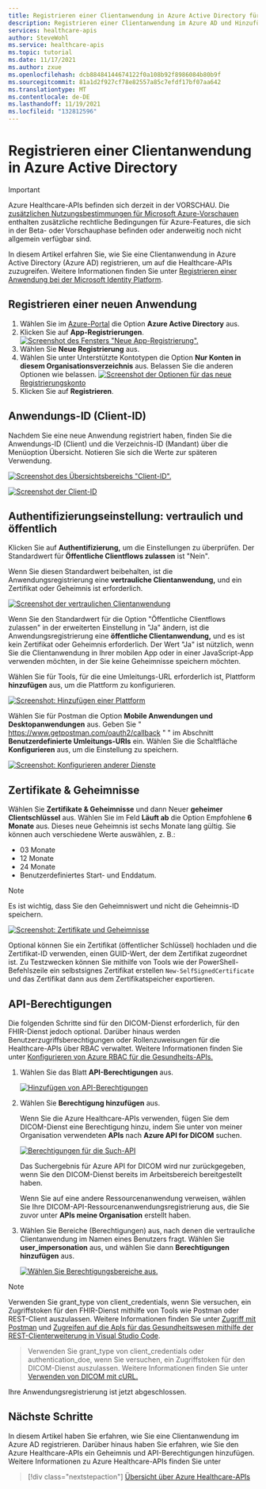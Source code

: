 ```yaml
---
title: Registrieren einer Clientanwendung in Azure Active Directory für die Azure Healthcare-APIs
description: Registrieren einer Clientanwendung im Azure AD und Hinzufügen eines Geheimnisses und VON API-Berechtigungen zu den Azure Healthcare-APIs
services: healthcare-apis
author: SteveWohl
ms.service: healthcare-apis
ms.topic: tutorial
ms.date: 11/17/2021
ms.author: zxue
ms.openlocfilehash: dcb88484144674122f0a108b92f8986084b80b9f
ms.sourcegitcommit: 81a1d2f927cf78e82557a85c7efdf17bf07aa642
ms.translationtype: MT
ms.contentlocale: de-DE
ms.lasthandoff: 11/19/2021
ms.locfileid: "132812596"
---
```

# <a name="register-a-client-application-in-azure-active-directory"></a>Registrieren einer Clientanwendung in Azure Active Directory

> [!IMPORTANT]
> Azure Healthcare-APIs befinden sich derzeit in der VORSCHAU. Die [zusätzlichen Nutzungsbestimmungen für Microsoft Azure-Vorschauen](https://azure.microsoft.com/support/legal/preview-supplemental-terms/) enthalten zusätzliche rechtliche Bedingungen für Azure-Features, die sich in der Beta- oder Vorschauphase befinden oder anderweitig noch nicht allgemein verfügbar sind.

In diesem Artikel erfahren Sie, wie Sie eine Clientanwendung in Azure Active Directory (Azure AD) registrieren, um auf die Healthcare-APIs zuzugreifen. Weitere Informationen finden Sie unter [Registrieren einer Anwendung bei der Microsoft Identity Platform](../active-directory/develop/quickstart-register-app.md).

## <a name="register-a-new-application"></a>Registrieren einer neuen Anwendung

1. Wählen Sie im [Azure-Portal](https://portal.azure.com) die Option **Azure Active Directory** aus.
2. Klicken Sie auf **App-Registrierungen**.
[![Screenshot des Fensters "Neue App-Registrierung". ](media/register-application-one.png) ](media/register-application-one.png#lightbox)
3. Wählen Sie **Neue Registrierung** aus.
4. Wählen Sie unter Unterstützte Kontotypen die Option **Nur Konten in diesem Organisationsverzeichnis** aus. Belassen Sie die anderen Optionen wie belassen.
[![Screenshot der Optionen ](media/register-application-two.png) für das neue Registrierungskonto ](media/register-application-two.png#lightbox)
5. Klicken Sie auf **Registrieren**.

## <a name="application-id-client-id"></a>Anwendungs-ID (Client-ID)

Nachdem Sie eine neue Anwendung registriert haben, finden Sie die Anwendungs-ID (Client) und die Verzeichnis-ID (Mandant) über die Menüoption Übersicht. Notieren Sie sich die Werte zur späteren Verwendung.

[![Screenshot des Übersichtsbereichs "Client-ID". ](media/register-application-three.png) ](media/register-application-three.png#lightbox)

[![Screenshot der Client-ID ](media/register-application-four.png) ](media/register-application-four.png#lightbox)

## <a name="authentication-setting-confidential-vs-public"></a>Authentifizierungseinstellung: vertraulich und öffentlich

Klicken Sie auf **Authentifizierung,** um die Einstellungen zu überprüfen. Der Standardwert für **Öffentliche Clientflows zulassen** ist "Nein".

Wenn Sie diesen Standardwert beibehalten, ist die Anwendungsregistrierung eine **vertrauliche Clientanwendung,** und ein Zertifikat oder Geheimnis ist erforderlich.

[![Screenshot der vertraulichen Clientanwendung ](media/register-application-five.png) ](media/register-application-five.png#lightbox)

Wenn Sie den Standardwert für die Option "Öffentliche Clientflows zulassen" in der erweiterten Einstellung in "Ja" ändern, ist die Anwendungsregistrierung eine **öffentliche Clientanwendung,** und es ist kein Zertifikat oder Geheimnis erforderlich. Der Wert "Ja" ist nützlich, wenn Sie die Clientanwendung in Ihrer mobilen App oder in einer JavaScript-App verwenden möchten, in der Sie keine Geheimnisse speichern möchten.

Wählen Sie für Tools, für die eine Umleitungs-URL erforderlich ist, Plattform **hinzufügen** aus, um die Plattform zu konfigurieren.

[![Screenshot: Hinzufügen einer Plattform ](media/register-application-five-alpha.png) ](media/register-application-five-alpha.png#lightbox)

Wählen Sie für Postman die Option **Mobile Anwendungen und Desktopanwendungen** aus. Geben Sie " https://www.getpostman.com/oauth2/callback " " im Abschnitt **Benutzerdefinierte Umleitungs-URIs** ein. Wählen Sie die Schaltfläche **Konfigurieren** aus, um die Einstellung zu speichern.

[![Screenshot: Konfigurieren anderer Dienste ](media/register-application-five-bravo.png) ](media/register-application-five-bravo.png#lightbox)

## <a name="certificates--secrets"></a>Zertifikate & Geheimnisse

Wählen Sie **Zertifikate & Geheimnisse** und dann Neuer **geheimer Clientschlüssel** aus. Wählen Sie im Feld **Läuft ab** die Option Empfohlene **6 Monate** aus. Dieses neue Geheimnis ist sechs Monate lang gültig. Sie können auch verschiedene Werte auswählen, z. B.:
 
* 03 Monate
* 12 Monate
* 24 Monate
* Benutzerdefiniertes Start- und Enddatum.

>[!NOTE]
>Es ist wichtig, dass Sie den Geheimniswert und nicht die Geheimnis-ID speichern.

[![Screenshot: Zertifikate und Geheimnisse ](media/register-application-six.png) ](media/register-application-six.png#lightbox)

Optional können Sie ein Zertifikat (öffentlicher Schlüssel) hochladen und die Zertifikat-ID verwenden, einen GUID-Wert, der dem Zertifikat zugeordnet ist. Zu Testzwecken können Sie mithilfe von Tools wie der PowerShell-Befehlszeile ein selbstsignes Zertifikat erstellen `New-SelfSignedCertificate` und das Zertifikat dann aus dem Zertifikatspeicher exportieren.

## <a name="api-permissions"></a>API-Berechtigungen

Die folgenden Schritte sind für den DICOM-Dienst erforderlich, für den FHIR-Dienst jedoch optional. Darüber hinaus werden Benutzerzugriffsberechtigungen oder Rollenzuweisungen für die Healthcare-APIs über RBAC verwaltet. Weitere Informationen finden Sie unter [Konfigurieren von Azure RBAC für die Gesundheits-APIs.](configure-azure-rbac.md)

1. Wählen Sie das Blatt **API-Berechtigungen** aus.

   [![Hinzufügen von API-Berechtigungen ](dicom/media/dicom-add-api-permissions.png) ](dicom/media/dicom-add-api-permissions.png#lightbox)

2. Wählen Sie **Berechtigung hinzufügen** aus.

   Wenn Sie die Azure Healthcare-APIs verwenden, fügen Sie dem DICOM-Dienst eine Berechtigung hinzu, indem Sie unter von meiner Organisation verwendeten **APIs** nach **Azure API for DICOM** suchen. 

   [![Berechtigungen für ](dicom/media/dicom-search-apis-permissions.png) die Such-API ](dicom/media/dicom-search-apis-permissions.png#lightbox)

   Das Suchergebnis für Azure API for DICOM wird nur zurückgegeben, wenn Sie den DICOM-Dienst bereits im Arbeitsbereich bereitgestellt haben.

   Wenn Sie auf eine andere Ressourcenanwendung verweisen, wählen Sie Ihre DICOM-API-Ressourcenanwendungsregistrierung aus, die Sie zuvor unter **APIs meine Organisation** erstellt haben.

3. Wählen Sie Bereiche (Berechtigungen) aus, nach denen die vertrauliche Clientanwendung im Namen eines Benutzers fragt. Wählen Sie **user_impersonation** aus, und wählen Sie dann **Berechtigungen hinzufügen** aus.

   [![Wählen Sie Berechtigungsbereiche aus. ](dicom/media/dicom-select-scopes.png) ](dicom/media/dicom-select-scopes.png#lightbox)

>[!NOTE]
>Verwenden Sie grant_type von client_credentials, wenn Sie versuchen, ein Zugriffstoken für den FHIR-Dienst mithilfe von Tools wie Postman oder REST-Client auszulassen. Weitere Informationen finden Sie unter [Zugriff mit Postman](use-postman.md) und [Zugreifen auf die ApIs für das Gesundheitswesen mithilfe der REST-Clienterweiterung in Visual Studio Code](using-rest-client.md).
>>Verwenden Sie grant_type von client_credentials oder authentication_doe, wenn Sie versuchen, ein Zugriffstoken für den DICOM-Dienst auszulassen. Weitere Informationen finden Sie unter [Verwenden von DICOM mit cURL.](dicom/dicomweb-standard-apis-curl.md)

Ihre Anwendungsregistrierung ist jetzt abgeschlossen.

## <a name="next-steps"></a>Nächste Schritte

In diesem Artikel haben Sie erfahren, wie Sie eine Clientanwendung im Azure AD registrieren. Darüber hinaus haben Sie erfahren, wie Sie den Azure Healthcare-APIs ein Geheimnis und API-Berechtigungen hinzufügen. Weitere Informationen zu Azure Healthcare-APIs finden Sie unter

>[!div class="nextstepaction"]
>[Übersicht über Azure Healthcare-APIs](healthcare-apis-overview.md)
